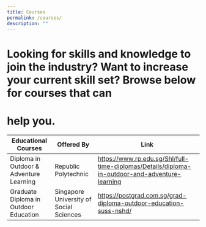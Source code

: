 ```yaml
---
title: Courses
permalink: /courses/
description: ""
---
```

# Looking for skills and knowledge to join the industry? Want to increase your current skill set? Browse below for courses that can  
# help you.



| Educational Courses | Offered By | Link |
| -------- | -------- | -------- |
|    Diploma in Outdoor & Adventure Learning | Republic Polytechnic| https://www.rp.edu.sg/Shl/full-time-diplomas/Details/diploma-in-outdoor-and-adventure-learning     |
|    Graduate Diploma in Outdoor Education | Singapore University of Social Sciences | https://postgrad.com.sg/grad-diploma-outdoor-education-suss-nshd/
